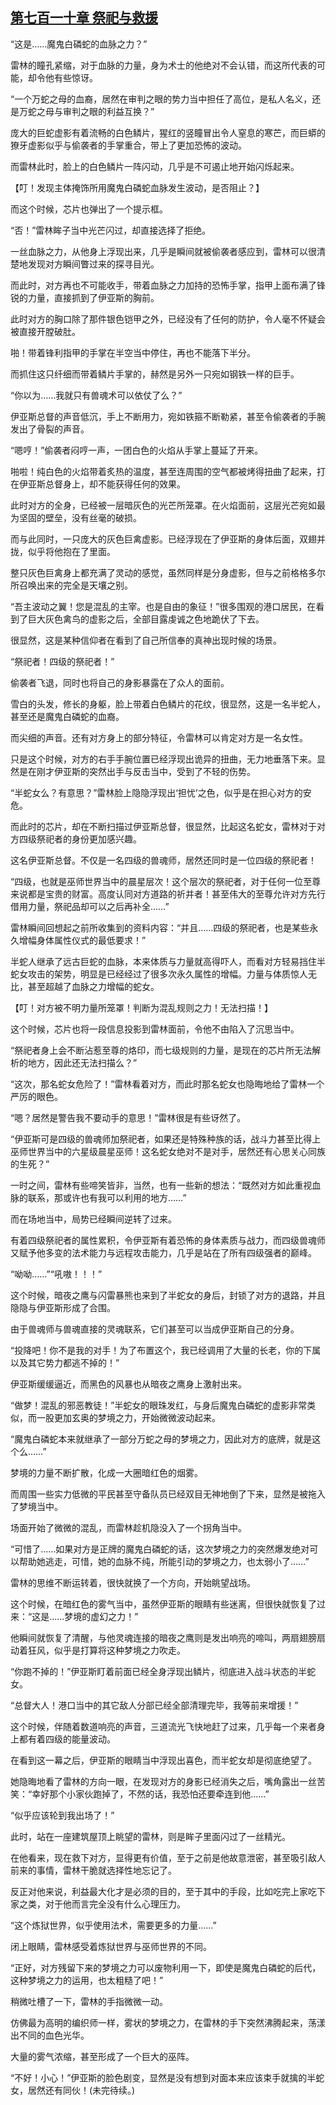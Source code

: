 ## [第七百一十章 祭祀与救援](https://www.xxbiquge.com/11_11222/8992706.html)


  “这是……魔鬼白磷蛇的血脉之力？”

  雷林的瞳孔紧缩，对于血脉的力量，身为术士的他绝对不会认错，而这所代表的可能，却令他有些惊讶。

  “一个万蛇之母的血裔，居然在审判之眼的势力当中担任了高位，是私人名义，还是万蛇之母与审判之眼的利益互换？”

  庞大的巨蛇虚影有着流畅的白色鳞片，猩红的竖瞳冒出令人窒息的寒芒，而巨蟒的獠牙虚影似乎与偷袭者的手掌重合，带上了更加恐怖的波动。

  而雷林此时，脸上的白色鳞片一阵闪动，几乎是不可遏止地开始闪烁起来。

  【叮！发现主体掩饰所用魔鬼白磷蛇血脉发生波动，是否阻止？】

  而这个时候，芯片也弹出了一个提示框。

  “否！”雷林眸子当中光芒闪过，却直接选择了拒绝。

  一丝血脉之力，从他身上浮现出来，几乎是瞬间就被偷袭者感应到，雷林可以很清楚地发现对方瞬间瞥过来的探寻目光。

  而此时，对方再也不可能收手，带着血脉之力加持的恐怖手掌，指甲上面布满了锋锐的力量，直接抓到了伊亚斯的胸前。

  此时对方的胸口除了那件银色铠甲之外，已经没有了任何的防护，令人毫不怀疑会被直接开膛破肚。

  啪！带着锋利指甲的手掌在半空当中停住，再也不能落下半分。

  而抓住这只纤细而带着鳞片手掌的，赫然是另外一只宛如钢铁一样的巨手。

  “你以为……我就只有兽魂术可以依仗了么？”

  伊亚斯总督的声音低沉，手上不断用力，宛如铁箍不断勒紧，甚至令偷袭者的手腕发出了骨裂的声音。

  “嗯哼！”偷袭者闷哼一声，一团白色的火焰从手掌上蔓延了开来。

  啪啦！纯白色的火焰带着炙热的温度，甚至连周围的空气都被烤得扭曲了起来，打在伊亚斯总督身上，却不能获得任何的效果。

  此时对方的全身，已经被一层暗灰色的光芒所笼罩。在火焰面前，这层光芒宛如最为坚固的壁垒，没有丝毫的破损。

  而与此同时，一只庞大的灰色巨禽虚影。已经浮现在了伊亚斯的身体后面，双翅并拢，似乎将他抱在了里面。

  整只灰色巨禽身上都充满了灵动的感觉，虽然同样是分身虚影，但与之前格格多尔所召唤出来的完全是天壤之别。

  “吾主波动之翼！您是混乱的主宰。也是自由的象征！”很多围观的港口居民，在看到了巨大灰色禽鸟的虚影之后，全部目露虔诚之色地跪伏了下去。

  很显然，这是某种信仰者在看到了自己所信奉的真神出现时候的场景。

  “祭祀者！四级的祭祀者！”

  偷袭者飞退，同时也将自己的身影暴露在了众人的面前。

  雪白的头发，修长的身躯，脸上带着白色鳞片的花纹，很显然，这是一名半蛇人，甚至还是魔鬼白磷蛇的血裔。

  而尖细的声音。还有对方身上的部分特征，令雷林可以肯定对方是一名女性。

  只是这个时候，对方的右手手腕位置已经浮现出诡异的扭曲，无力地垂落下来。显然是在刚才伊亚斯的突然出手与反击当中，受到了不轻的伤势。

  “半蛇女么？有意思？”雷林脸上隐隐浮现出‘担忧’之色，似乎是在担心对方的安危。

  而此时的芯片，却在不断扫描过伊亚斯总督，很显然，比起这名蛇女，雷林对于对方四级祭祀者的身份更加感兴趣。

  这名伊亚斯总督。不仅是一名四级的兽魂师，居然还同时是一位四级的祭祀者！

  “四级，也就是巫师世界当中的晨星层次！这个层次的祭祀者，对于任何一位至尊来说都是宝贵的财富。高度认同对方道路的祈并者！甚至伟大的至尊允许对方先行借用力量，祭祀品却可以之后再补全……”

  雷林瞬间回想起之前所收集到的资料内容：“并且……四级的祭祀者，也是某些永久增幅身体属性仪式的最低要求！”

  半蛇人继承了远古巨蛇的血脉，本来体质与力量就高得吓人，而看对方轻易挡住半蛇女攻击的架势，明显是已经经过了很多次永久属性的增幅。力量与体质惊人无比，甚至超越了血脉之力增幅的蛇女。

  【叮！对方被不明力量所笼罩！判断为混乱规则之力！无法扫描！】

  这个时候，芯片也将一段信息投影到雷林面前，令他不由陷入了沉思当中。

  “祭祀者身上会不断沾惹至尊的烙印，而七级规则的力量，是现在的芯片所无法解析的地方，因此还无法扫描么？”

  “这次，那名蛇女危险了！”雷林看着对方，而此时那名蛇女也隐晦地给了雷林一个严厉的眼色。

  “嗯？居然是警告我不要动手的意思！”雷林很是有些讶然了。

  “伊亚斯可是四级的兽魂师加祭祀者，如果还是特殊种族的话，战斗力甚至比得上巫师世界当中的六星级晨星巫师！这名蛇女绝对不是对手，居然还有心思关心同族的生死？”

  一时之间，雷林有些啼笑皆非，当然，也有一些新的想法：“既然对方如此重视血脉的联系，那或许也有我可以利用的地方……”

  而在场地当中，局势已经瞬间逆转了过来。

  有着四级祭祀者的属性累积，令伊亚斯有着恐怖的身体素质与战力，而四级兽魂师又赋予他多变的法术能力与远程攻击能力，几乎是站在了所有四级强者的巅峰。

  “呦呦……”“吼嗷！！！”

  这个时候，暗夜之鹰与闪雷暴熊也来到了半蛇女的身后，封锁了对方的退路，并且隐隐与伊亚斯形成了合围。

  由于兽魂师与兽魂直接的灵魂联系，它们甚至可以当成伊亚斯自己的分身。

  “投降吧！你不是我的对手！为了布置这个，我已经调用了大量的长老，你的下属以及其它势力都逃不掉的！”

  伊亚斯缓缓逼近，而黑色的风暴也从暗夜之鹰身上激射出来。

  “做梦！混乱的邪恶教徒！”半蛇女的眼珠发红，与身后魔鬼白磷蛇的虚影非常类似，而一股更加玄奥的梦境之力，开始微微波动起来。

  “魔鬼白磷蛇本来就继承了一部分万蛇之母的梦境之力，因此对方的底牌，就是这个么……”

  梦境的力量不断扩散，化成一大圈暗红色的烟雾。

  而周围一些实力低微的平民甚至守备队员已经双目无神地倒了下来，显然是被拖入了梦境当中。

  场面开始了微微的混乱，而雷林趁机隐没入了一个拐角当中。

  “可惜了……如果对方是正牌的魔鬼白磷蛇的话，这次梦境之力的突然爆发绝对可以帮助她逃走，可惜，她的血脉不纯，所能引动的梦境之力，也太弱小了……”

  雷林的思维不断运转着，很快就换了一个方向，开始眺望战场。

  这个时候，在暗红色的雾气当中，虽然伊亚斯的眼睛有些迷离，但很快就恢复了过来：“这是……梦境的虚幻之力！”

  他瞬间就恢复了清醒，与他灵魂连接的暗夜之鹰则是发出响亮的啼叫，两扇翅膀扇动着狂风，似乎是打算将这种梦境之力吹走。

  “你跑不掉的！”伊亚斯盯着前面已经全身浮现出鳞片，彻底进入战斗状态的半蛇女。

  “总督大人！港口当中的其它敌人分部已经全部清理完毕，我等前来增援！”

  这个时候，伴随着数道响亮的声音，三道流光飞快地赶了过来，几乎每一个来者身上都有着四级的能量波动。

  在看到这一幕之后，伊亚斯的眼睛当中浮现出喜色，而半蛇女却是彻底绝望了。

  她隐晦地看了雷林的方向一眼，在发现对方的身影已经消失之后，嘴角露出一丝苦笑：“幸好那个小家伙跑掉了，不然的话，我恐怕还要牵连到他……”

  “似乎应该轮到我出场了！”

  此时，站在一座建筑屋顶上眺望的雷林，则是眸子里面闪过了一丝精光。

  在他看来，现在救下对方，显得更有价值，至于之前是他故意泄密，甚至吸引敌人前来的事情，雷林干脆就选择性地忘记了。

  反正对他来说，利益最大化才是必须的目的，至于其中的手段，比如吃完上家吃下家之类，对于他而言完全没有什么心理压力。

  “这个炼狱世界，似乎使用法术，需要更多的力量……”

  闭上眼睛，雷林感受着炼狱世界与巫师世界的不同。

  “正好，对方残留下来的梦境之力可以废物利用一下，即使是魔鬼白磷蛇的后代，这种梦境之力的运用，也太粗糙了吧！”

  稍微吐槽了一下，雷林的手指微微一动。

  仿佛最为高明的编织师一样，雾状的梦境之力，在雷林的手下突然沸腾起来，荡漾出不同的血色光华。

  大量的雾气浓缩，甚至形成了一个巨大的巫阵。

  “不好！小心！”伊亚斯的脸色剧变，显然是没有想到对面本来应该束手就擒的半蛇女，居然还有同伙！(未完待续。)
